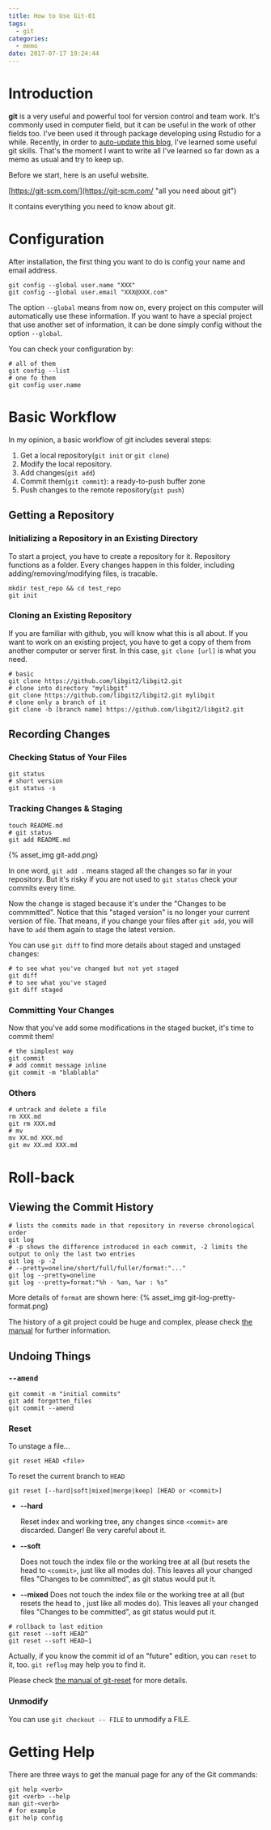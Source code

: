 ```yaml
---
title: How to Use Git-01
tags:
  - git
categories:
  - memo
date: 2017-07-17 19:24:44
---
```



# Introduction
**git** is a very useful and powerful tool for version control and team work. It's commonly used in computer field, but it can be useful in the work of other fields too. I've been used it through package developing using Rstudio for a while. Recently, in order to [auto-update this blog](https://lijxug.github.io/2017/07/13/Use-Travis-CI-for-autoupdating-GitHub-pages/), I've learned some useful git skills. That's the moment I want to write all I've learned so far down as a memo as usual and try to keep up.

<!-- more -->
Before we start, here is an useful website. 

[https://git-scm.com/](https://git-scm.com/ "all you need about git")

It contains everything you need to know about git.

# Configuration
After installation, the first thing you want to do is config your name and email address.
```
git config --global user.name "XXX"
git config --global user.email "XXX@XXX.com"
```
The option `--global` means from now on, every project on this computer will automatically use these information. If you want to have a special project that use another set of information, it can be done simply config without the option `--global`.

You can check your configuration by:
```
# all of them
git config --list 
# one fo them
git config user.name
```

# Basic Workflow
In my opinion, a basic workflow of git includes several steps:

1. Get a local repository(`git init` or `git clone`)
2. Modify the local repository.
3. Add changes(`git add`)
4. Commit them(`git commit`): a ready-to-push buffer zone
5. Push changes to the remote repository(`git push`)

## Getting a Repository

### Initializing a Repository in an Existing Directory
To start a project, you have to create a repository for it. Repository functions as a folder. Every changes happen in this folder, including adding/removing/modifying files, is tracable. 
```
mkdir test_repo && cd test_repo
git init
```

### Cloning an Existing Repository
If you are familiar with github, you will know what this is all about. If you want to work on an existing project, you have to get a copy of them from another computer or server first. 
In this case, `git clone [url]` is what you need.
```
# basic
git clone https://github.com/libgit2/libgit2.git
# clone into directory "mylibgit"
git clone https://github.com/libgit2/libgit2.git mylibgit
# clone only a branch of it
git clone -b [branch name] https://github.com/libgit2/libgit2.git
```

## Recording Changes
### Checking Status of Your Files
```
git status
# short version
git status -s
```
### Tracking Changes & Staging
```
touch README.md
# git status
git add README.md
```

{% asset_img git-add.png}

In one word, `git add .` means staged all the changes so far in your repository. But it's risky if you are not used to `git status` check your commits every time.

Now the change is staged because it's under the "Changes to be commmitted". Notice that this "staged version" is no longer your current version of file. That means, if you change your files after `git add`, you will have to `add` them again to stage the latest version.

You can use `git diff` to find more details about staged and unstaged changes:
```
# to see what you've changed but not yet staged
git diff
# to see what you've staged
git diff staged
```

### Committing Your Changes
Now that you've add some modifications in the staged bucket, it's time to commit them! 
```
# the simplest way
git commit
# add commit message inline
git commit -m "blablabla"
```

### Others
```
# untrack and delete a file
rm XXX.md
git rm XXX.md
# mv
mv XX.md XXX.md
git mv XX.md XXX.md
```

# Roll-back
## Viewing the Commit History
```
# lists the commits made in that repository in reverse chronological order
git log
# -p shows the difference introduced in each commit, -2 limits the output to only the last two entries
git log -p -2
# --pretty=oneline/short/full/fuller/format:"..."
git log --pretty=oneline
git log --pretty=format:"%h - %an, %ar : %s"
```
More details of `format` are shown here:
{% asset_img git-log-pretty-format.png}

The history of a git project could be huge and complex, please check [the manual](https://git-scm.com/book/en/v2/Git-Basics-Viewing-the-Commit-History) for further information.

## Undoing Things
### `--amend`
```
git commit -m "initial commits"
git add forgotten_files
git commit --amend
```

### Reset
To unstage a file...
```
git reset HEAD <file>
```
To reset the current branch to `HEAD`
```
git reset [--hard|soft|mixed|merge|keep] [HEAD or <commit>]
```
- **--hard** 

    Reset index and working tree, any changes since `<commit>` are discarded. Danger! Be very careful about it.

- **--soft** 

    Does not touch the index file or the working tree at all (but resets the head to `<commit>`, just like all modes do). This leaves all your changed files "Changes to be committed", as git status would put it.

- **--mixed**
    Does not touch the index file or the working tree at all (but resets the head to <commit>, just like all modes do). This leaves all your changed files "Changes to be committed", as git status would put it.

```
# rollback to last edition
git reset --soft HEAD^
git reset --soft HEAD~1
```
Actually, if you know the commit id of an "future" edition, you can `reset` to it, too. `git reflog` may help you to find it. 

Please check [the manual of git-reset](https://git-scm.com/docs/git-reset) for more details.

### Unmodify
You can use `git checkout -- FILE` to unmodify a FILE.

# Getting Help

There are three ways to get the manual page for any of the Git commands:

```
git help <verb>
git <verb> --help
man git-<verb>
# for example
git help config
```

